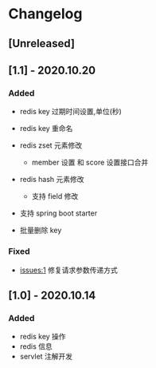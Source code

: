 # Changelog

## [Unreleased]


## [1.1] - 2020.10.20
### Added 
- redis key 过期时间设置,单位(秒)
- redis key 重命名
- redis zset 元素修改
    - member 设置 和 score 设置接口合并
- redis hash 元素修改
    - 支持 field 修改
- 支持 spring boot starter 
  
  
- 批量删除 key
    
    
### Fixed
- [issues:1](https://github.com/huifer/view-redis/issues/1) 修复请求参数传递方式


## [1.0] - 2020.10.14
### Added
- redis key 操作
- redis 信息
- servlet 注解开发